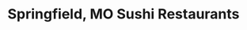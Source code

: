 ---
layout: city
title: Springfield, MO Sushi Restaurants
permalink: /missouri/springfield/
stateAbbr: MO
stateName: Missouri
cityName: Springfield
---